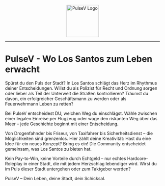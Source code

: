 <!-- Replace with your project's logo or a relevant image -->
<p align="center">
  <img src="https://unavatar.io/github/pulsevde?size=100" width="105" height="105" alt="PulseV Logo">
</p>

---

# PulseV - Wo Los Santos zum Leben erwacht

Spürst du den Puls der Stadt? In Los Santos schlägt das Herz im Rhythmus deiner Entscheidungen. Willst du als Polizist für Recht und Ordnung sorgen oder lieber als Teil der Unterwelt die Straßen kontrollieren? Träumst du davon, ein erfolgreicher Geschäftsmann zu werden oder als Feuerwehrmann Leben zu retten?

Bei PulseV entscheidest DU, welchen Weg du einschlägst. Wähle zwischen einer legalen Einreise per Flugzeug oder wage den riskanten Weg über das Meer – jede Geschichte beginnt mit einer Entscheidung.

Von Drogenfahnder bis Friseur, von Taxifahrer bis Sicherheitsdienst – die Möglichkeiten sind grenzenlos. Hier zählt deine Kreativität: Hast du eine Idee für ein neues Konzept? Bring es ein! Die Community entscheidet gemeinsam, was Los Santos zu bieten hat.

Kein Pay-to-Win, keine Vorteile durch Echtgeld – nur echtes Hardcore-Roleplay in einer Stadt, die mit jedem Herzschlag lebendiger wird. Wirst du im Puls dieser Stadt untergehen oder zum Taktgeber werden?

PulseV – Dein Leben, deine Stadt, dein Schicksal.
